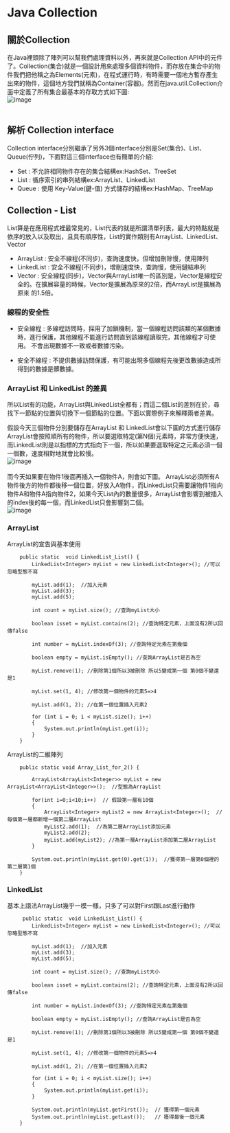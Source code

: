 # Java Collection

## 關於Collection

在Java裡頭除了陣列可以幫我們處理資料以外，再來就是Collection API中的元件了。Collection(集合)就是一個設計用來處理多個資料物件，而存放在集合中的物件我們把他稱之為Elements(元素)，在程式運行時，有時需要一個地方暫存產生出來的物件，這個地方我們就稱為Container(容器)。然而在java.util.Collection介面中定義了所有集合最基本的存取方式如下圖:</br>
![image]()</br></br>

## 解析 Collection interface

Collection interface分別繼承了另外3個interface分別是Set(集合)、List、Queue(佇列)，下面對這三個interface也有簡單的介紹:</br>

  * Set : 不允許相同物件存在的集合結構ex:HashSet、TreeSet
  * List : 循序索引的串列結構ex:ArrayList、LinkedList
  * Queue : 使用 Key-Value(鍵-值) 方式儲存的結構ex:HashMap、TreeMap
  
## Collection - List 

List算是在應用程式裡最常見的，List代表的就是所謂清單列表，最大的特點就是依序的放入以及取出，且具有順序性，List的實作類別有ArrayList、LinkedList、Vector

 * ArrayList : 安全不線程(不同步)，查詢速度快，但增加刪除慢，使用陣列
 * LinkedList : 安全不線程(不同步)，增刪速度快，查詢慢，使用鏈結串列
 * Vector : 安全線程(同步)，Vector與ArrayList唯一的區別是，Vector是線程安全的。在擴展容量的時候，Vector是擴展為原來的2倍，而ArrayList是擴展為原來             的1.5倍。
 
### 線程的安全性

 * 安全線程 : 多線程訪問時，採用了加鎖機制，當一個線程訪問該類的某個數據時，進行保護，其他線程不能進行訪問直到該線程讀取完，其他線程才可使用。                    不會出現數據不一致或者數據污染。
 
 * 安全不線程 :  不提供數據訪問保護，有可能出現多個線程先後更改數據造成所得到的數據是髒數據。

### ArrayList 和 LinkedList 的差異
所以List有的功能，ArrayList與LinkedList全都有；而這二個List的差別在於，尋找下一節點的位置與切換下一個節點的位置。下面以實際例子來解釋兩者差異。

假設今天三個物件分別要儲存在ArrayList 和 LinkedList會以下圖的方式進行儲存
ArrayList會按照順所有的物件，所以要選取特定(第N個)元素時，非常方便快速，而LinkedList則是以指標的方式指向下一個，所以如果要選取特定之元素必須一個一個數，速度相對地就會比較慢。<br>
![image]()</br></br>
而今天如果要在物件1後面再插入一個物件A，則會如下圖。
ArrayList必須所有A物件後方的物件都後移一個位置，好放入A物件，而LinkedList只需要讓物件1指向物件A和物件A指向物件2，如果今天List內的數量很多，ArrayList會影響到被插入的index後的每一個，而LinkedList只會影響到二個。<br>
![image]()</br>

### ArrayList

ArrayList的宣告與基本使用

```
    public static  void LinkedList_List() {
        LinkedList<Integer> myList = new LinkedList<Integer>(); //可以忽略型態不寫

        myList.add(1);  //加入元素
        myList.add(3);
        myList.add(5);

        int count = myList.size(); //查詢myList大小

        boolean isset = myList.contains(2); //查詢特定元素，上面沒有2所以回傳false

        int number = myList.indexOf(3); //查詢特定元素在第幾個

        boolean empty = myList.isEmpty(); //查詢ArrayList是否為空

        myList.remove(1); //刪除第1個所以3被刪除 所以5變成第一個 第0個不變還是1

        myList.set(1, 4); //修改第一個物件的元素5=>4

        myList.add(1, 2); //在第一個位置插入元素2

        for (int i = 0; i < myList.size(); i++) 
        {
            System.out.println(myList.get(i));
        }
    }
```

ArrayList的二維陣列

```
    public static void Array_List_for_2() {

        ArrayList<ArrayList<Integer>> myList = new ArrayList<ArrayList<Integer>>();  //型態為ArrayList

        for(int i=0;i<10;i++)  // 假設第一層有10個
        {
            ArrayList<Integer> myList2 = new ArrayList<Integer>();  //每個第一層都新增一個第二層ArrayList
            myList2.add(1);  //為第二層ArrayList添加元素
            myList2.add(2);
            myList.add(myList2); //為第一層ArrayList添加第二層ArrayList
        }

        System.out.println(myList.get(0).get(1));  //獲得第一層第0個裡的第二層第1個
    }
```

### LinkedList

基本上語法ArrayList幾乎一模一樣，只多了可以對First跟Last進行動作

```
     public static  void LinkedList_List() {
        LinkedList<Integer> myList = new LinkedList<Integer>(); //可以忽略型態不寫

        myList.add(1);  //加入元素
        myList.add(3);
        myList.add(5);

        int count = myList.size(); //查詢myList大小

        boolean isset = myList.contains(2); //查詢特定元素，上面沒有2所以回傳false

        int number = myList.indexOf(3); //查詢特定元素在第幾個

        boolean empty = myList.isEmpty(); //查詢ArrayList是否為空

        myList.remove(1); //刪除第1個所以3被刪除 所以5變成第一個 第0個不變還是1

        myList.set(1, 4); //修改第一個物件的元素5=>4

        myList.add(1, 2); //在第一個位置插入元素2

        for (int i = 0; i < myList.size(); i++)
        {
            System.out.println(myList.get(i));
        }

        System.out.println(myList.getFirst());  // 獲得第一個元素
        System.out.println(myList.getLast());   // 獲得最後一個元素
    }
```
